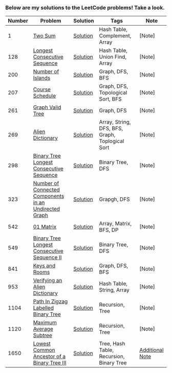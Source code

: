 ### Below are my solutions to the LeetCode problems! Take a look. 
<!-- **Note:** My solutions are in python -->


| **Number**      | **Problem**     |  **Solution**    | **Tags**        |  **Note**   |
| ----------- | ----------- |  ----------- | ----------- | ----------- |
|  1  | [Two Sum](https://leetcode.com/problems/two-sum/)      | [Solution](https://github.com/deepakshi-mittal/leetcode_solutions/blob/main/Solutions/twoSum_1.py)      | Hash Table, Complement, Array | [Note]
|  128  | [Longest Consecutive Sequence](https://leetcode.com/problems/longest-consecutive-sequence/)      | [Solution](https://github.com/deepakshi-mittal/leetcode_solutions/blob/main/Solutions/LongestConsecutiveSequence128.py)      | Hash Table, Union Find, Array | [Note]
|  200  | [Number of Islands](https://leetcode.com/problems/number-of-islands/)      | [Solution](https://github.com/deepakshi-mittal/leetcode_solutions/blob/main/Solutions/200NumberOfIslands.py)      | Graph, DFS, BFS | [Note]
|  207  | [Course Schedule](https://leetcode.com/problems/course-schedule/)      | [Solution](https://github.com/deepakshi-mittal/leetcode_solutions/blob/main/Solutions/207CourseSchedule.py)      | Graph, DFS, Topological Sort, BFS | [Note]
|  261  | [Graph Valid Tree](https://leetcode.com/problems/graph-valid-tree/)      | [Solution](https://github.com/deepakshi-mittal/leetcode_solutions/blob/main/Solutions/261GraphValidTree.py)      | Graph, DFS | [Note]
|  269  | [Alien Dictionary](https://leetcode.com/problems/alien-dictionary/)      | [Solution](https://github.com/deepakshi-mittal/leetcode_solutions/blob/main/Solutions/AlienDictionary269.py)      | Array, String, DFS, BFS, Graph, Toplogical Sort | [Note]
|  298  | [Binary Tree Longest Consecutive Sequence](https://leetcode.com/problems/binary-tree-longest-consecutive-sequence/)      | [Solution](https://github.com/deepakshi-mittal/leetcode_solutions/blob/main/Solutions/BinaryTreeLongestConsecutiveSequence298.py)      | Binary Tree, DFS | [Note]
|  323  | [Number of Connected Components in an Undirected Graph](https://leetcode.com/problems/number-of-connected-components-in-an-undirected-graph/)      | [Solution](https://github.com/deepakshi-mittal/leetcode_solutions/blob/main/Solutions/323NumberofConnectedComponentsinanUndirectedGraph.py)      | Grapgh, DFS | [Note]
|  542  | [01 Matrix](https://leetcode.com/problems/01-matrix/)      | [Solution](https://github.com/deepakshi-mittal/leetcode_solutions/blob/main/Solutions/01-matrix542.py)      | Array, Matrix, BFS, DP | [Note]
|  549  | [Binary Tree Longest Consecutive Sequence II](https://leetcode.com/problems/binary-tree-longest-consecutive-sequence-ii/)      | [Solution](https://github.com/deepakshi-mittal/leetcode_solutions/blob/main/Solutions/BinaryTreeLongestConsecutiveSequenceII_549.py)      | Binary Tree, DFS | [Note]
|  841  | [Keys and Rooms](https://leetcode.com/problems/keys-and-rooms/)      | [Solution](https://github.com/deepakshi-mittal/leetcode_solutions/blob/main/Solutions/841KeysandRooms.py)      | Graph, DFS, BFS | [Note]
|  953  | [Verifying an Alien Dictionary](https://leetcode.com/problems/verifying-an-alien-dictionary/)      | [Solution](https://github.com/deepakshi-mittal/leetcode_solutions/blob/main/Solutions/VerifyingAnAlienDictionary953.py)      | Hash Table, String, Array | [Note]
|  1104  | [Path In Zigzag Labelled Binary Tree](https://leetcode.com/problems/path-in-zigzag-labelled-binary-tree/)      | [Solution](https://github.com/deepakshi-mittal/leetcode_solutions/blob/main/Solutions/1104_PathInZigzagLabelledBinaryTree.py)      | Recursion, Tree | [Note]
|  1120  | [Maximum Average Subtree](https://leetcode.com/problems/maximum-average-subtree/)      | [Solution](https://github.com/deepakshi-mittal/leetcode_solutions/blob/main/Solutions/MaximumAverageSubtree1120.py)      | Recursion, Tree | [Note]
|  1650  | [Lowest Common Ancestor of a Binary Tree III](https://leetcode.com/problems/lowest-common-ancestor-of-a-binary-tree-iii/)      | [Solution](https://github.com/deepakshi-mittal/leetcode_solutions/blob/main/Solutions/lowestCommonAncestorBT3_1650.py)      | Tree, Hash Table, Recursion, Binary Tree | [Additional Note](https://github.com/deepakshi-mittal/leetcode_solutions/blob/main/Notes/lowestCommonAncestorBT3_1650Note.txt)
